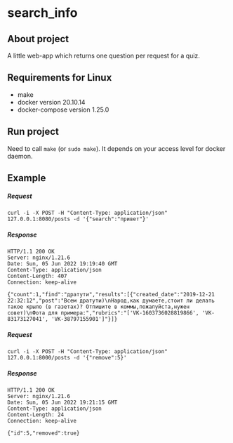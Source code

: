 # search_info

## About project
A little web-app which returns one question per request for a quiz.

## Requirements for Linux
- make
- docker version 20.10.14
- docker-compose version 1.25.0

## Run project
Need to call `make` (or `sudo make`). It depends on your access level for docker daemon.

## Example

##### Request
```
curl -i -X POST -H "Content-Type: application/json" 127.0.0.1:8080/posts -d '{"search":"привет"}'
```

##### Response
```
HTTP/1.1 200 OK
Server: nginx/1.21.6
Date: Sun, 05 Jun 2022 19:19:40 GMT
Content-Type: application/json
Content-Length: 407
Connection: keep-alive

{"count":1,"find":"дратути","results":[{"created_date":"2019-12-21 22:32:12","post":"Всем дратути)\nНарод,как думаете,стоит ли делать такое крыло (в газетах)? Отпишите в коммы,пожалуйста,нужен совет)\nФота для примера:","rubrics":"['VK-1603736028819866', 'VK-83173127041', 'VK-38797155901']"}]}
```

##### Request
```
curl -i -X POST -H "Content-Type: application/json" 127.0.0.1:8000/posts -d '{"remove":5}'
```

##### Response
```
HTTP/1.1 200 OK
Server: nginx/1.21.6
Date: Sun, 05 Jun 2022 19:21:15 GMT
Content-Type: application/json
Content-Length: 24
Connection: keep-alive

{"id":5,"removed":true}
```
